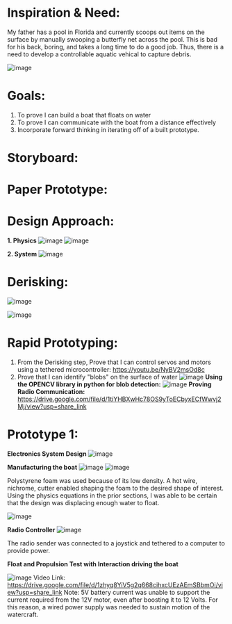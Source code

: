 # Inspiration & Need:

My father has a pool in Florida and currently scoops out items on the surface by manually swooping a butterfly net across the pool. This is bad for his back, boring, and takes a long time to do a good job. Thus, there is a need to develop a controllable aquatic vehical to capture debris.

![image](https://user-images.githubusercontent.com/30520534/206319954-3f09ea07-08f3-4c4a-996f-c6462ef12abf.png)

# Goals:
1. To prove I can build a boat that floats on water
2. To prove I can communicate with the boat from a distance effectively
3. Incorporate forward thinking in iterating off of a built prototype. 

# Storyboard: 

# Paper Prototype:


# Design Approach:
**1. Physics**
![image](https://user-images.githubusercontent.com/30520534/206320059-0dcfddd6-a985-4594-ab5c-49d9ea87beb4.png)
![image](https://user-images.githubusercontent.com/30520534/206320071-85f08ea9-19ed-47cb-a18b-0a6a8e83e5c4.png)

**2. System**
![image](https://user-images.githubusercontent.com/30520534/206320134-90b65567-e11b-4768-adab-516de3347409.png)

# Derisking: 
![image](https://user-images.githubusercontent.com/30520534/206320264-6dc306fc-7e7d-49b7-b33f-ade6b398fb12.png)

![image](https://user-images.githubusercontent.com/30520534/206320280-11366dbb-e6ac-42ab-9d4a-5dae17e665ac.png)

# Rapid Prototyping:
1. From the Derisking step, Prove that I can control servos and motors using a tethered microcontroller: https://youtu.be/NyBV2msOd8c 
2. Prove that I can identify "blobs" on the surface of water
![image](https://user-images.githubusercontent.com/30520534/206321396-904bf5ce-d0db-4e0e-a1ee-044af769cd89.png)
**Using the OPENCV library in python for blob detection:**
![image](https://user-images.githubusercontent.com/30520534/206325947-648905d3-6feb-4661-80c4-e835f8a0b031.png)
**Proving Radio Communication:** https://drive.google.com/file/d/1tiYHBXwHc78OS9yToECbyxECfWwvj2Mj/view?usp=share_link

# Prototype 1:
**Electronics System Design**
![image](https://user-images.githubusercontent.com/30520534/206327584-f6b07bae-854b-4a17-9e16-181b0bcaea04.png)

**Manufacturing the boat**
![image](https://user-images.githubusercontent.com/30520534/206772924-91cdfa04-8836-4121-8a72-7db9de4de1a1.png)
![image](https://user-images.githubusercontent.com/30520534/206773780-bdb47093-72cb-4a48-8853-9e2edc817609.png)

Polystyrene foam was used because of its low density. A hot wire, nichrome, cutter enabled shaping the foam to the desired shape of interest. Using the physics equations in the prior sections, I was able to be certain that the design was displacing enough water to float. 

![image](https://user-images.githubusercontent.com/30520534/206773600-03d9478c-c211-4618-8c37-084a6fbad567.png)

**Radio Controller** 
![image](https://user-images.githubusercontent.com/30520534/206774214-4cb8b398-20e4-4ffe-a4eb-f0a64bd303ba.png)

The radio sender was connected to a joystick and tethered to a computer to provide power. 

**Float and Propulsion Test with Interaction driving the boat**

![image](https://user-images.githubusercontent.com/30520534/206770511-b0af42a3-6034-4830-80ae-8aa322c970f9.png)
Video Link: https://drive.google.com/file/d/1zhyq8YiV5g2q668cihxcUEzAEmSBbmOi/view?usp=share_link
Note: 5V battery current was unable to support the current required from the 12V motor, even after boosting it to 12 Volts. For this reason, a wired power supply was needed to sustain motion of the watercraft.
